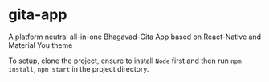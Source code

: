 # gita-app
A platform neutral all-in-one Bhagavad-Gita App based on React-Native and Material You theme

To setup, clone the project, ensure to install `Node` first and then run `npm install`, `npm start` in the project directory.
